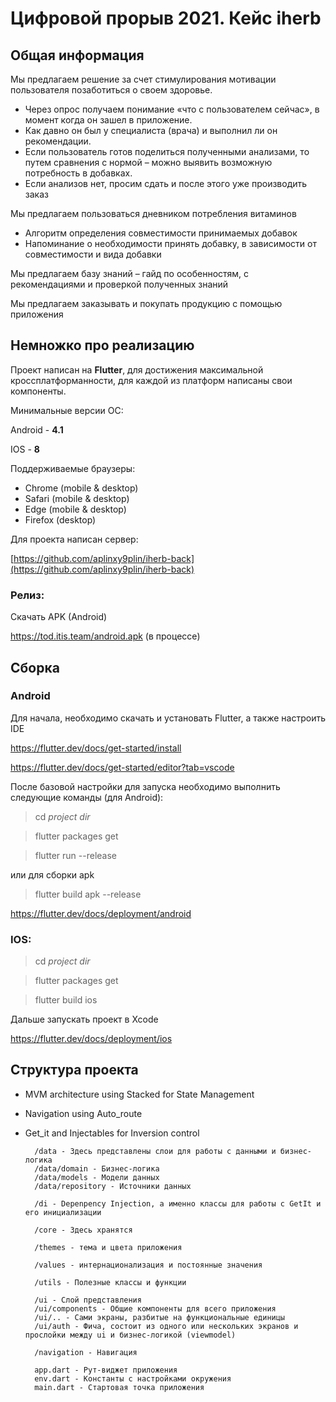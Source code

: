 # Цифровой прорыв 2021. Кейс iherb

## Общая информация

Мы предлагаем решение за счет стимулирования мотивации пользователя позаботиться о своем здоровье. 

- Через опрос получаем понимание «что с пользователем сейчас», в момент когда он зашел в приложение. 
- Как давно он был у специалиста (врача) и выполнил ли он рекомендации.
- Если пользователь готов поделиться полученными анализами, то путем сравнения с нормой – можно выявить возможную потребность в добавках.
- Если анализов нет, просим сдать и после этого уже производить заказ

Мы предлагаем пользоваться дневником потребления витаминов
- Алгоритм определения совместимости принимаемых добавок
- Напоминание о необходимости принять добавку, в зависимости от совместимости и вида добавки 

Мы предлагаем базу знаний – гайд по особенностям, с 
рекомендациями и проверкой полученных знаний 

Мы предлагаем заказывать и покупать продукцию с помощью приложения


## Немножко про реализацию

Проект написан на **Flutter**, для достижения максимальной кроссплатформанности, для каждой из платформ написаны свои компоненты.

Минимальные версии ОС:

Android - **4.1**

IOS - **8**

Поддерживаемые браузеры:
-   Chrome (mobile & desktop)
-   Safari (mobile & desktop)
-   Edge (mobile & desktop)
-   Firefox (desktop)


Для проекта написан сервер:

[https://github.com/aplinxy9plin/iherb-back](https://github.com/aplinxy9plin/iherb-back)

### Релиз:

Скачать APK (Android)

https://tod.itis.team/android.apk (в процессе)


## Сборка

### Android

Для начала, необходимо скачать и установать Flutter, а также настроить IDE

https://flutter.dev/docs/get-started/install

https://flutter.dev/docs/get-started/editor?tab=vscode

После базовой настройки для запуска необходимо выполнить следующие команды (для Android):

> cd *project dir*

> flutter packages get

> flutter run --release

или для сборки apk

> flutter build apk --release

https://flutter.dev/docs/deployment/android

###  IOS:

> cd *project dir*

> flutter packages get

> flutter build ios

Дальше запускать проект в Xcode


https://flutter.dev/docs/deployment/ios

## Структура проекта

- MVM architecture using Stacked for State Management
- Navigation using Auto_route
- Get_it and Injectables for Inversion control

        /data - Здесь представлены слои для работы с данными и бизнес-логика
        /data/domain - Бизнес-логика
        /data/models - Модели данных
        /data/repository - Источники данных

        /di - Depenpency Injection, а именно классы для работы с GetIt и его инициализации

        /core - Здесь хранятся
        
        /themes - тема и цвета приложения
        
        /values - интернационализация и постоянные значения
        
        /utils - Полезные классы и функции
        
        /ui - Слой представления
		/ui/components - Общие компоненты для всего приложения
		/ui/.. - Сами экраны, разбитые на функциональные единицы
		/ui/auth - Фича, состоит из одного или нескольких экранов и прослойки между ui и бизнес-логикой (viewmodel)
        
        /navigation - Навигация
        
        app.dart - Рут-виджет приложения
        env.dart - Константы с настройками окружения
        main.dart - Стартовая точка приложения

